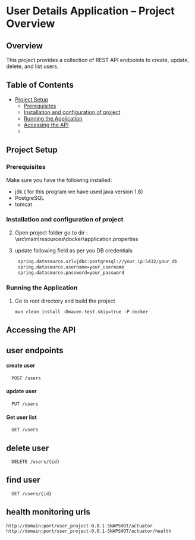
# User Details Application – Project Overview

## Overview
This project provides a collection of REST API endpoints to create, update, delete, and list users.

## Table of Contents
- [Project Setup](#project-setup)
  - [Prerequisites](#prerequisites)
  - [Installation and configuration of project](#installation-and-configuration-of-project)
  - [Running the Application](#running-the-application)
  - [Accessing the API](#accessing-the-api)
  - 


## Project Setup

### Prerequisites
Make sure you have the following installed:
- jdk ( for this program we have used java version 1.8)
- PostgreSQL
- tomcat


### Installation and configuration of project
2. Open project folder go to dir : \src\main\resources\docker\application.properties
3. update following field as per you DB credentials

   ```bash
    spring.datasource.url=jdbc:postgresql://your_ip:5432/your_db
    spring.datasource.username=your_username
    spring.datasource.password=your_password
   ```

### Running the Application
1. Go to root directory and build the project 
     ```
     mvn clean install -Dmaven.test.skip=true -P docker
    ```
## Accessing the API
## user endpoints
#### create user

```http
  POST /users
```

#### update user

```http
  PUT /users
```
#### Get user list

```http
  GET /users
```

## delete user

```http
  DELETE /users/{id}
```

## find user

```http
  GET /users/{id}
```

## health monitoring urls
```
http://domain:port/user_project-0.0.1-SNAPSHOT/actuator
http://domain:port/user_project-0.0.1-SNAPSHOT/actuator/health
```
